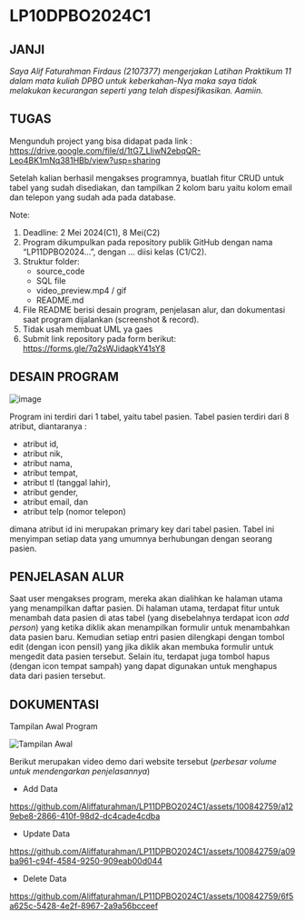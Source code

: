
# LP10DPBO2024C1

## JANJI
*Saya Alif Faturahman Firdaus (2107377) mengerjakan Latihan Praktikum 11 dalam mata kuliah DPBO untuk keberkahan-Nya maka saya tidak melakukan kecurangan seperti yang telah dispesifikasikan. Aamiin.*

## TUGAS
Mengunduh project yang bisa didapat pada link : https://drive.google.com/file/d/1tG7_LliwN2ebqQR-Leo4BK1mNq381HBb/view?usp=sharing  

Setelah kalian berhasil mengakses programnya, buatlah fitur CRUD untuk tabel yang sudah disediakan, dan tampilkan 2 kolom baru yaitu kolom email dan telepon yang sudah ada pada database.

Note:
1. Deadline: 2 Mei 2024(C1), 8 Mei(C2)
2. Program dikumpulkan pada repository publik GitHub dengan nama “LP11DPBO2024…”, dengan … diisi kelas (C1/C2).
3. Struktur folder:
    - source_code
    - SQL file
    - video_preview.mp4 / gif
    - README.md
4. File README berisi desain program, penjelasan alur, dan dokumentasi saat program dijalankan (screenshot & record).
5. Tidak usah membuat UML ya gaes
6. Submit link repository pada form berikut: https://forms.gle/7q2sWJidaqkY41sY8

## DESAIN PROGRAM
![image](https://github.com/Aliffaturahman/LP11DPBO2024C1/assets/100842759/a8d95d0c-8c4d-45e3-accb-72d174476a8f)

Program ini terdiri dari 1 tabel, yaitu tabel pasien. Tabel pasien terdiri dari 8 atribut, diantaranya : 
* atribut id,
* atribut nik,
* atribut nama,
* atribut tempat,
* atribut tl (tanggal lahir),
* atribut gender,
* atribut email, dan
* atribut telp (nomor telepon)

dimana atribut id ini merupakan primary key dari tabel pasien. Tabel ini menyimpan setiap data yang umumnya berhubungan dengan seorang pasien.

## PENJELASAN ALUR
Saat user mengakses program, mereka akan dialihkan ke halaman utama yang menampilkan daftar pasien. Di halaman utama, terdapat fitur untuk menambah data pasien di atas tabel (yang disebelahnya terdapat icon *add person*) yang ketika diklik akan menampilkan formulir untuk menambahkan data pasien baru. Kemudian setiap entri pasien dilengkapi dengan tombol edit (dengan icon pensil) yang jika diklik akan membuka formulir untuk mengedit data pasien tersebut. Selain itu, terdapat juga tombol hapus (dengan icon tempat sampah) yang dapat digunakan untuk menghapus data dari pasien tersebut. 

## DOKUMENTASI
Tampilan Awal Program

![Tampilan Awal](https://github.com/Aliffaturahman/LP11DPBO2024C1/assets/100842759/5e638263-2523-4d32-b0e6-ecdea05ab1c2)

Berikut merupakan video demo dari website tersebut (*perbesar volume untuk mendengarkan penjelasannya*) 
* Add Data

https://github.com/Aliffaturahman/LP11DPBO2024C1/assets/100842759/a129ebe8-2866-410f-98d2-dc4cade4cdba

* Update Data

https://github.com/Aliffaturahman/LP11DPBO2024C1/assets/100842759/a09ba961-c94f-4584-9250-909eab00d044

* Delete Data

https://github.com/Aliffaturahman/LP11DPBO2024C1/assets/100842759/6f5a625c-5428-4e2f-8967-2a9a56bcceef

